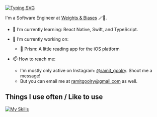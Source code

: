 [![Typing SVG](https://readme-typing-svg.demolab.com?font=Fira+Code&duration=2000&pause=1000&width=435&lines=hi%2C+i'm+ramit!;currently%3A+squashing+bugs;currently%3A+turning+caffeine+into+code;currently%3A+hunting+for+cookies;currently%3A+contemplating+the+meaning+of+semicolons;currently%3A+lifting+heavy+things)](https://git.io/typing-svg)


I'm a Software Engineer at [Weights & Biases](https://wandb.ai) 🪄🐝.

- 🌱 I’m currently learning: React Native, Swift, and TypeScript.

- 🔭 I’m currently working on:
    - 🥽 Prism: A little reading app for the iOS platform

- 📫 How to reach me: 
    - I'm mostly only active on Instagram: [@ramit_goolry](https://www.instagram.com/ramit_goolry/). Shoot me a message!
    - But you can email me at [ramitgoolry@gmail.com](mailto:ramitgoolry@gmail.com) as well.

## Things I use often / Like to use

[![My Skills](https://skillicons.dev/icons?i=bun,docker,go,graphql,js,kubernetes,lua,mysql,neovim,py,pytorch,react,rust,sqlite)](https://skillicons.dev)
